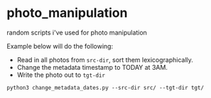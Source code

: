# photo_manipulation
random scripts i've used for photo manipulation

Example below will do the following: 
*  Read in all photos from `src-dir`, sort them lexicographically.
*  Change the metadata timestamp to TODAY at 3AM.
*  Write the photo out to `tgt-dir`

```
python3 change_metadata_dates.py --src-dir src/ --tgt-dir tgt/
```
